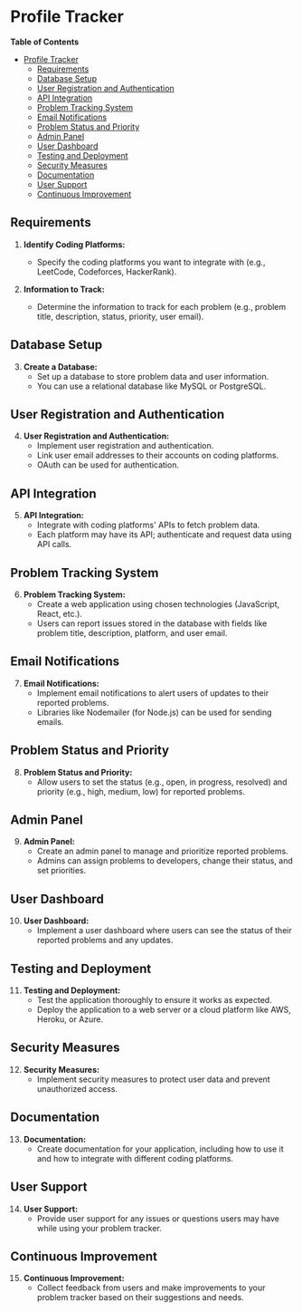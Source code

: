 # Profile Tracker

**Table of Contents**
- [Profile Tracker](#profile-tracker)
  - [Requirements](#requirements)
  - [Database Setup](#database-setup)
  - [User Registration and Authentication](#user-registration-and-authentication)
  - [API Integration](#api-integration)
  - [Problem Tracking System](#problem-tracking-system)
  - [Email Notifications](#email-notifications)
  - [Problem Status and Priority](#problem-status-and-priority)
  - [Admin Panel](#admin-panel)
  - [User Dashboard](#user-dashboard)
  - [Testing and Deployment](#testing-and-deployment)
  - [Security Measures](#security-measures)
  - [Documentation](#documentation)
  - [User Support](#user-support)
  - [Continuous Improvement](#continuous-improvement)

## Requirements

1. **Identify Coding Platforms:**
   - Specify the coding platforms you want to integrate with (e.g., LeetCode, Codeforces, HackerRank).
   
2. **Information to Track:**
   - Determine the information to track for each problem (e.g., problem title, description, status, priority, user email).

## Database Setup

3. **Create a Database:**
   - Set up a database to store problem data and user information.
   - You can use a relational database like MySQL or PostgreSQL.

## User Registration and Authentication

4. **User Registration and Authentication:**
   - Implement user registration and authentication.
   - Link user email addresses to their accounts on coding platforms.
   - OAuth can be used for authentication.

## API Integration

5. **API Integration:**
   - Integrate with coding platforms' APIs to fetch problem data.
   - Each platform may have its API; authenticate and request data using API calls.

## Problem Tracking System

6. **Problem Tracking System:**
   - Create a web application using chosen technologies (JavaScript, React, etc.).
   - Users can report issues stored in the database with fields like problem title, description, platform, and user email.

## Email Notifications

7. **Email Notifications:**
   - Implement email notifications to alert users of updates to their reported problems.
   - Libraries like Nodemailer (for Node.js) can be used for sending emails.

## Problem Status and Priority

8. **Problem Status and Priority:**
   - Allow users to set the status (e.g., open, in progress, resolved) and priority (e.g., high, medium, low) for reported problems.

## Admin Panel

9. **Admin Panel:**
   - Create an admin panel to manage and prioritize reported problems.
   - Admins can assign problems to developers, change their status, and set priorities.

## User Dashboard

10. **User Dashboard:**
    - Implement a user dashboard where users can see the status of their reported problems and any updates.

## Testing and Deployment

11. **Testing and Deployment:**
    - Test the application thoroughly to ensure it works as expected.
    - Deploy the application to a web server or a cloud platform like AWS, Heroku, or Azure.

## Security Measures

12. **Security Measures:**
    - Implement security measures to protect user data and prevent unauthorized access.

## Documentation

13. **Documentation:**
    - Create documentation for your application, including how to use it and how to integrate with different coding platforms.

## User Support

14. **User Support:**
    - Provide user support for any issues or questions users may have while using your problem tracker.

## Continuous Improvement

15. **Continuous Improvement:**
    - Collect feedback from users and make improvements to your problem tracker based on their suggestions and needs.